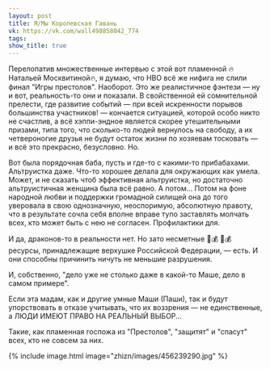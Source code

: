 ```yaml
---
layout: post
title: Я/Мы Королевская Гавань
vk: https://vk.com/wall498858042_774
tags: 
show_title: true
---
```

Перелопатив множественные интервью с этой вот пламенной 🔥Натальей Москвитиной🔥, я думаю, что HBO всё же нифига не слили финал "Игры престолов". Наоборот. Это же реалистичное фэнтези — ну и вот, реальность-то они и показали. В свойственной ей сомнительной прелести, где развитие событий — при всей искренности порывов большинства участников! — кончается ситуацией, которой особо никто не счастлив, а всё хэппи-эндное является скорее утешительными призами, типа того, что сколько-то людей вернулось на свободу, а их четвероногие друзья не будут остаток жизни по хозяевам тосковать — и всё это прекрасно, безусловно. Но.

Вот была порядочная баба, пусть и где-то с какими-то прибабахами. Альтруистка даже. Что-то хорошее делала для окружающих как умела. Может, и не сказать чтоб эффективная альтруистка, но достаточно альтруистичная женщина была всё равно. А потом... Потом на фоне народной любви и поддержки громадной силищей она до того уверовала в свою однозначную, неоспоримую, абсолютную правоту, что в результате сочла себя вполне вправе тупо заставлять молчать всех, кто может быть с нею не согласен. Профилактики для.

И да, драконов-то в реальности нет. Но зато несметные 📒💰 📒💰ресурсы, принадлежащие верхушке Российской Федерации, — есть. И они способны причинить ничуть не меньшие разрушения.

И, собственно, "дело уже не столько даже в какой-то Маше, дело в самом примере".

Если эта мадам, как и другие умные Маши (Паши), так и будут упорствовать в отказе учитывать, что их воззрения — не единственные, а ЛЮДИ ИМЕЮТ ПРАВО НА РЕАЛЬНЫЙ ВЫБОР... 

Такие, как пламенная госпожа из "Престолов", "защитят" и "спасут" всех, кто не совсем за них.

{% include image.html image="zhizn/images/456239290.jpg" %}

